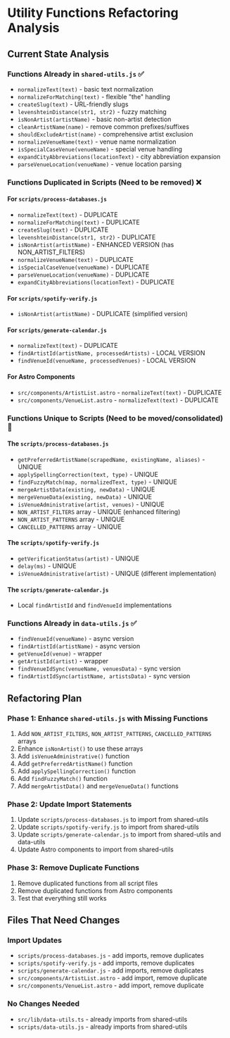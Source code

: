 # Utility Functions Refactoring Analysis

## Current State Analysis

### Functions Already in `shared-utils.js` ✅

- `normalizeText(text)` - basic text normalization
- `normalizeForMatching(text)` - flexible "the" handling
- `createSlug(text)` - URL-friendly slugs
- `levenshteinDistance(str1, str2)` - fuzzy matching
- `isNonArtist(artistName)` - basic non-artist detection
- `cleanArtistName(name)` - remove common prefixes/suffixes
- `shouldExcludeArtist(name)` - comprehensive artist exclusion
- `normalizeVenueName(text)` - venue name normalization
- `isSpecialCaseVenue(venueName)` - special venue handling
- `expandCityAbbreviations(locationText)` - city abbreviation expansion
- `parseVenueLocation(venueName)` - venue location parsing

### Functions Duplicated in Scripts (Need to be removed) ❌

#### For `scripts/process-databases.js`

- `normalizeText(text)` - DUPLICATE
- `normalizeForMatching(text)` - DUPLICATE
- `createSlug(text)` - DUPLICATE
- `levenshteinDistance(str1, str2)` - DUPLICATE
- `isNonArtist(artistName)` - ENHANCED VERSION (has NON_ARTIST_FILTERS)
- `normalizeVenueName(text)` - DUPLICATE
- `isSpecialCaseVenue(venueName)` - DUPLICATE
- `parseVenueLocation(venueName)` - DUPLICATE
- `expandCityAbbreviations(locationText)` - DUPLICATE

#### For `scripts/spotify-verify.js`

- `isNonArtist(artistName)` - DUPLICATE (simplified version)

#### For `scripts/generate-calendar.js`

- `normalizeText(text)` - DUPLICATE
- `findArtistId(artistName, processedArtists)` - LOCAL VERSION
- `findVenueId(venueName, processedVenues)` - LOCAL VERSION

#### For Astro Components

- `src/components/ArtistList.astro` - `normalizeText(text)` - DUPLICATE
- `src/components/VenueList.astro` - `normalizeText(text)` - DUPLICATE

### Functions Unique to Scripts (Need to be moved/consolidated) 🔄

#### The `scripts/process-databases.js`

- `getPreferredArtistName(scrapedName, existingName, aliases)` - UNIQUE
- `applySpellingCorrection(text, type)` - UNIQUE
- `findFuzzyMatch(map, normalizedText, type)` - UNIQUE
- `mergeArtistData(existing, newData)` - UNIQUE
- `mergeVenueData(existing, newData)` - UNIQUE
- `isVenueAdministrative(artist, venues)` - UNIQUE
- `NON_ARTIST_FILTERS` array - UNIQUE (enhanced filtering)
- `NON_ARTIST_PATTERNS` array - UNIQUE
- `CANCELLED_PATTERNS` array - UNIQUE

#### The `scripts/spotify-verify.js`

- `getVerificationStatus(artist)` - UNIQUE
- `delay(ms)` - UNIQUE
- `isVenueAdministrative(artist)` - UNIQUE (different implementation)

#### The `scripts/generate-calendar.js`

- Local `findArtistId` and `findVenueId` implementations

### Functions Already in `data-utils.js` ✅

- `findVenueId(venueName)` - async version
- `findArtistId(artistName)` - async version
- `getVenueId(venue)` - wrapper
- `getArtistId(artist)` - wrapper
- `findVenueIdSync(venueName, venuesData)` - sync version
- `findArtistIdSync(artistName, artistsData)` - sync version

## Refactoring Plan

### Phase 1: Enhance `shared-utils.js` with Missing Functions

1. Add `NON_ARTIST_FILTERS`, `NON_ARTIST_PATTERNS`, `CANCELLED_PATTERNS` arrays
2. Enhance `isNonArtist()` to use these arrays
3. Add `isVenueAdministrative()` function
4. Add `getPreferredArtistName()` function
5. Add `applySpellingCorrection()` function
6. Add `findFuzzyMatch()` function
7. Add `mergeArtistData()` and `mergeVenueData()` functions

### Phase 2: Update Import Statements

1. Update `scripts/process-databases.js` to import from shared-utils
2. Update `scripts/spotify-verify.js` to import from shared-utils
3. Update `scripts/generate-calendar.js` to import from shared-utils and data-utils
4. Update Astro components to import from shared-utils

### Phase 3: Remove Duplicate Functions

1. Remove duplicated functions from all script files
2. Remove duplicated functions from Astro components
3. Test that everything still works

## Files That Need Changes

### Import Updates

- `scripts/process-databases.js` - add imports, remove duplicates
- `scripts/spotify-verify.js` - add imports, remove duplicates
- `scripts/generate-calendar.js` - add imports, remove duplicates
- `src/components/ArtistList.astro` - add import, remove duplicate
- `src/components/VenueList.astro` - add import, remove duplicate

### No Changes Needed

- `src/lib/data-utils.ts` - already imports from shared-utils
- `scripts/data-utils.js` - already imports from shared-utils
